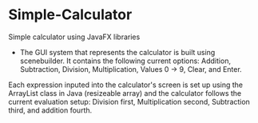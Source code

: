 # Simple-Calculator
Simple calculator using JavaFX libraries

- The GUI system that represents the calculator is built using scenebuilder. It contains the following current options:
  Addition,
  Subtraction,
  Division,
  Multiplication,
  Values 0 -> 9,
  Clear,
  and Enter.
  
Each expression inputed into the calculator's screen is set up using the ArrayList class in Java (resizeable array) and the
calculator follows the current evaluation setup: Division first, Multiplication second, Subtraction third, and addition fourth.
